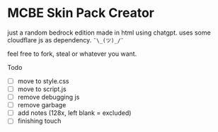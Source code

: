 # MCBE Skin Pack Creator

just a random bedrock edition made in html using chatgpt. uses some cloudflare js as dependency. `¯\_(ツ)_/¯`  

feel free to fork, steal or whatever you want.


Todo  
- [ ] move to style.css
- [ ] move to script.js
- [ ] remove debugging js
- [ ] remove garbage
- [ ] add notes (128x, left blank = excluded)
- [ ] finishing touch
